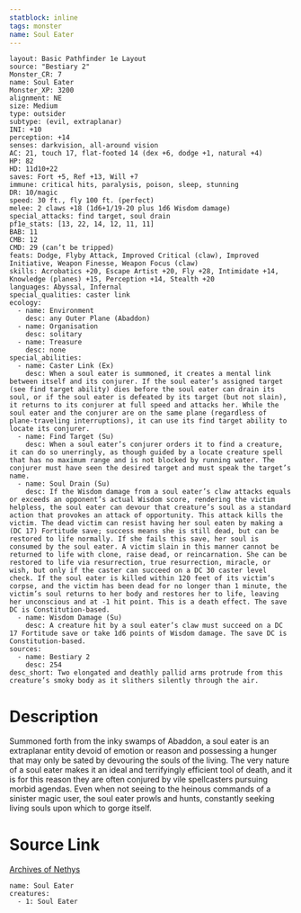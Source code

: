 ```yaml
---
statblock: inline
tags: monster
name: Soul Eater
---
```

```statblock
layout: Basic Pathfinder 1e Layout
source: "Bestiary 2"
Monster_CR: 7
name: Soul Eater
Monster_XP: 3200
alignment: NE
size: Medium
type: outsider
subtype: (evil, extraplanar)
INI: +10
perception: +14
senses: darkvision, all-around vision
AC: 21, touch 17, flat-footed 14 (dex +6, dodge +1, natural +4)
HP: 82
HD: 11d10+22
saves: Fort +5, Ref +13, Will +7
immune: critical hits, paralysis, poison, sleep, stunning
DR: 10/magic
speed: 30 ft., fly 100 ft. (perfect)
melee: 2 claws +18 (1d6+1/19-20 plus 1d6 Wisdom damage)
special_attacks: find target, soul drain
pf1e_stats: [13, 22, 14, 12, 11, 11]
BAB: 11
CMB: 12
CMD: 29 (can’t be tripped)
feats: Dodge, Flyby Attack, Improved Critical (claw), Improved Initiative, Weapon Finesse, Weapon Focus (claw)
skills: Acrobatics +20, Escape Artist +20, Fly +28, Intimidate +14, Knowledge (planes) +15, Perception +14, Stealth +20
languages: Abyssal, Infernal
special_qualities: caster link
ecology:
  - name: Environment
    desc: any Outer Plane (Abaddon)
  - name: Organisation
    desc: solitary
  - name: Treasure
    desc: none
special_abilities:
  - name: Caster Link (Ex)
    desc: When a soul eater is summoned, it creates a mental link between itself and its conjurer. If the soul eater’s assigned target (see find target ability) dies before the soul eater can drain its soul, or if the soul eater is defeated by its target (but not slain), it returns to its conjurer at full speed and attacks her. While the soul eater and the conjurer are on the same plane (regardless of plane-traveling interruptions), it can use its find target ability to locate its conjurer.
  - name: Find Target (Su)
    desc: When a soul eater’s conjurer orders it to find a creature, it can do so unerringly, as though guided by a locate creature spell that has no maximum range and is not blocked by running water. The conjurer must have seen the desired target and must speak the target’s name.
  - name: Soul Drain (Su)
    desc: If the Wisdom damage from a soul eater’s claw attacks equals or exceeds an opponent’s actual Wisdom score, rendering the victim helpless, the soul eater can devour that creature’s soul as a standard action that provokes an attack of opportunity. This attack kills the victim. The dead victim can resist having her soul eaten by making a (DC 17) Fortitude save; success means she is still dead, but can be restored to life normally. If she fails this save, her soul is consumed by the soul eater. A victim slain in this manner cannot be returned to life with clone, raise dead, or reincarnation. She can be restored to life via resurrection, true resurrection, miracle, or wish, but only if the caster can succeed on a DC 30 caster level check. If the soul eater is killed within 120 feet of its victim’s corpse, and the victim has been dead for no longer than 1 minute, the victim’s soul returns to her body and restores her to life, leaving her unconscious and at -1 hit point. This is a death effect. The save DC is Constitution-based.
  - name: Wisdom Damage (Su)
    desc: A creature hit by a soul eater’s claw must succeed on a DC 17 Fortitude save or take 1d6 points of Wisdom damage. The save DC is Constitution-based.
sources:
  - name: Bestiary 2
    desc: 254
desc_short: Two elongated and deathly pallid arms protrude from this creature’s smoky body as it slithers silently through the air.
```
# Description
Summoned forth from the inky swamps of Abaddon, a soul eater is an extraplanar entity devoid of emotion or reason and possessing a hunger that may only be sated by devouring the souls of the living. The very nature of a soul eater makes it an ideal and terrifyingly efficient tool of death, and it is for this reason they are often conjured by vile spellcasters pursuing morbid agendas. Even when not seeing to the heinous commands of a sinister magic user, the soul eater prowls and hunts, constantly seeking living souls upon which to gorge itself.
# Source Link
[Archives of Nethys](https://aonprd.com/MonsterDisplay.aspx?ItemName=Soul%20Eater)
```encounter-table
name: Soul Eater
creatures:
  - 1: Soul Eater
```
